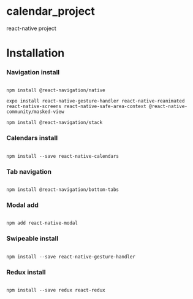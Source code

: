 # calendar_project

react-native project

# Installation

### Navigation install

<pre><code>
npm install @react-navigation/native

expo install react-native-gesture-handler react-native-reanimated react-native-screens react-native-safe-area-context @react-native-community/masked-view

npm install @react-navigation/stack
</code></pre>

### Calendars install

<pre><code>
npm install --save react-native-calendars
</code></pre>

### Tab navigation

<pre><code>
npm install @react-navigation/bottom-tabs
</code></pre>

### Modal add

<pre><code>
npm add react-native-modal
</code></pre>

### Swipeable install

<pre><code>
npm install --save react-native-gesture-handler
</code></pre>

### Redux install

<pre><code>
npm install --save redux react-redux


</code></pre>

